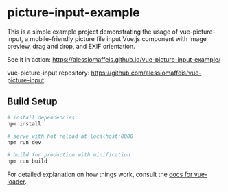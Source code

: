 # picture-input-example

This is a simple example project demonstrating the usage of vue-picture-input, a mobile-friendly picture file input Vue.js component with image preview, drag and drop, and EXIF orientation.

See it in action: https://alessiomaffeis.github.io/vue-picture-input-example/

vue-picture-input repository: https://github.com/alessiomaffeis/vue-picture-input

## Build Setup

``` bash
# install dependencies
npm install

# serve with hot reload at localhost:8080
npm run dev

# build for production with minification
npm run build
```

For detailed explanation on how things work, consult the [docs for vue-loader](http://vuejs.github.io/vue-loader).
